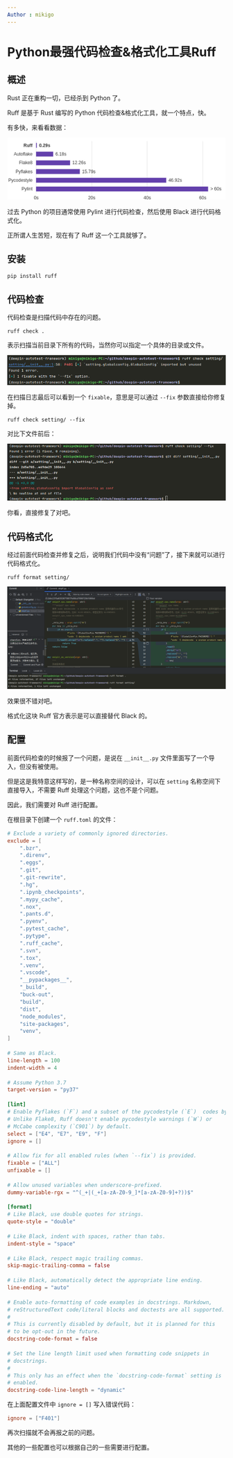 ```yaml
---
Author : mikigo
---
```


# Python最强代码检查&格式化工具Ruff

## 概述

Rust 正在重构一切，已经杀到 Python 了。

Ruff 是基于 Rust 编写的 Python 代码检查&格式化工具，就一个特点，快。

有多快，来看看数据：

![](/ruff_assets/1.png)

过去 Python 的项目通常使用 Pylint 进行代码检查，然后使用 Black 进行代码格式化。

正所谓人生苦短，现在有了 Ruff 这一个工具就够了。

## 安装

```shell
pip install ruff
```

## 代码检查

代码检查是扫描代码中存在的问题。

```shell
ruff check .
```

表示扫描当前目录下所有的代码，当然你可以指定一个具体的目录或文件。

![](/ruff_assets/2.png)

在扫描日志最后可以看到一个 `fixable`，意思是可以通过 `--fix` 参数直接给你修复掉。

```shell
ruff check setting/ --fix
```

对比下文件前后：

![](/ruff_assets/3.png)

你看，直接修复了对吧。

## 代码格式化

经过前面代码检查并修复之后，说明我们代码中没有“问题”了，接下来就可以进行代码格式化。

```shell
ruff format setting/
```

![](/ruff_assets/4.png)

效果很不错对吧。

格式化这块 Ruff 官方表示是可以直接替代 Black 的。

## 配置

前面代码检查的时候报了一个问题，是说在 `__init__.py` 文件里面写了一个导入，但没有被使用。

但是这是我特意这样写的，是一种名称空间的设计，可以在 `setting` 名称空间下直接导入，不需要 Ruff 处理这个问题，这也不是个问题。

因此，我们需要对 Ruff 进行配置。

在根目录下创建一个 `ruff.toml` 的文件：

```toml
# Exclude a variety of commonly ignored directories.
exclude = [
    ".bzr",
    ".direnv",
    ".eggs",
    ".git",
    ".git-rewrite",
    ".hg",
    ".ipynb_checkpoints",
    ".mypy_cache",
    ".nox",
    ".pants.d",
    ".pyenv",
    ".pytest_cache",
    ".pytype",
    ".ruff_cache",
    ".svn",
    ".tox",
    ".venv",
    ".vscode",
    "__pypackages__",
    "_build",
    "buck-out",
    "build",
    "dist",
    "node_modules",
    "site-packages",
    "venv",
]

# Same as Black.
line-length = 100
indent-width = 4

# Assume Python 3.7
target-version = "py37"

[lint]
# Enable Pyflakes (`F`) and a subset of the pycodestyle (`E`)  codes by default.
# Unlike Flake8, Ruff doesn't enable pycodestyle warnings (`W`) or
# McCabe complexity (`C901`) by default.
select = ["E4", "E7", "E9", "F"]
ignore = []

# Allow fix for all enabled rules (when `--fix`) is provided.
fixable = ["ALL"]
unfixable = []

# Allow unused variables when underscore-prefixed.
dummy-variable-rgx = "^(_+|(_+[a-zA-Z0-9_]*[a-zA-Z0-9]+?))$"

[format]
# Like Black, use double quotes for strings.
quote-style = "double"

# Like Black, indent with spaces, rather than tabs.
indent-style = "space"

# Like Black, respect magic trailing commas.
skip-magic-trailing-comma = false

# Like Black, automatically detect the appropriate line ending.
line-ending = "auto"

# Enable auto-formatting of code examples in docstrings. Markdown,
# reStructuredText code/literal blocks and doctests are all supported.
#
# This is currently disabled by default, but it is planned for this
# to be opt-out in the future.
docstring-code-format = false

# Set the line length limit used when formatting code snippets in
# docstrings.
#
# This only has an effect when the `docstring-code-format` setting is
# enabled.
docstring-code-line-length = "dynamic"
```

在上面配置文件中 `ignore = []` 写入错误代码：

```toml
ignore = ["F401"]
```

再次扫描就不会再报之前的问题。

其他的一些配置也可以根据自己的一些需要进行配置。
